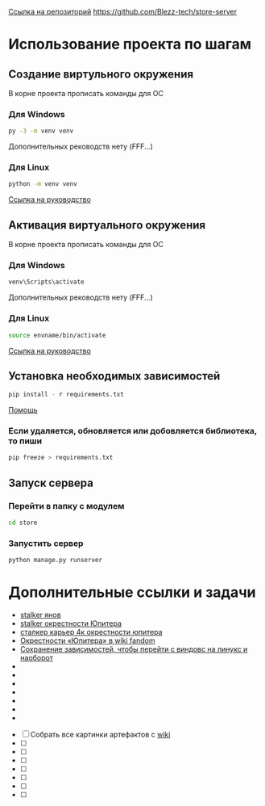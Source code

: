 

[Ссылка на репозиторий](https://github.com/Blezz-tech/store-server)
https://github.com/Blezz-tech/store-server


# Использование проекта по шагам

## Создание виртульного окружения

В корне проекта прописать команды для ОС

### Для Windows

```bash
py -3 -m venv venv
```

Дополнительных реководств нету (FFF...)

### Для Linux

```bash
python -m venv venv
```

[Ссылка на руководство](https://wiki.archlinux.org/title/Python_(%D0%A0%D1%83%D1%81%D1%81%D0%BA%D0%B8%D0%B9)/Virtual_environment_(%D0%A0%D1%83%D1%81%D1%81%D0%BA%D0%B8%D0%B9)#:~:text=.-,venv,-%D0%9E%D0%BD%20%D0%B2%D1%85%D0%BE%D0%B4%D0%B8%D1%82%20%D0%B2)

## Активация виртуального окружения

В корне проекта прописать команды для ОС

### Для Windows

```bash
venv\Scripts\activate
```

Дополнительных реководств нету (FFF...)

### Для Linux

```bash
source envname/bin/activate
```

[Ссылка на руководство](https://wiki.archlinux.org/title/Python_(%D0%A0%D1%83%D1%81%D1%81%D0%BA%D0%B8%D0%B9)/Virtual_environment_(%D0%A0%D1%83%D1%81%D1%81%D0%BA%D0%B8%D0%B9)#:~:text=%24%20virtualenv%20envname-,%D0%90%D0%BA%D1%82%D0%B8%D0%B2%D0%B0%D1%86%D0%B8%D1%8F,-%D0%94%D0%BB%D1%8F%20%D0%B0%D0%BA%D1%82%D0%B8%D0%B2%D0%B0%D1%86%D0%B8%D0%B8%20%D0%B2%D0%B8%D1%80%D1%82%D1%83%D0%B0%D0%BB%D1%8C%D0%BD%D0%BE%D0%B3%D0%BE)

## Установка необходимых зависимостей

```bash
pip install - r requirements.txt
```

[Помощь](https://ru.stackoverflow.com/questions/1028405/python-%D0%B2%D0%BE%D0%BF%D1%80%D0%BE%D1%81-%D0%BF%D0%BE-%D0%BF%D0%B5%D1%80%D0%B5%D0%BD%D0%BE%D1%81%D1%83-%D0%B2%D0%B8%D1%80%D1%82%D1%83%D0%B0%D0%BB%D1%8C%D0%BD%D0%BE%D0%B3%D0%BE-%D0%BE%D0%BA%D1%80%D1%83%D0%B6%D0%B5%D0%BD%D0%B8%D1%8F-python-%D1%81-windows-%D0%BD%D0%B0-ubuntu)

### Если удаляется, обновляется или добовляется библиотека, то пиши

```bash
pip freeze > requirements.txt
```

## Запуск сервера

### Перейти в папку с модулем

```bash
cd store 
```

### Запустить сервер

```bash
python manage.py runserver
```

# Дополнительные ссылки и задачи

- [stalker янов](https://www.google.com/search?q=stalker+%D1%8F%D0%BD%D0%BE%D0%B2&sxsrf=APwXEdel48swH5lYrx_X0Hk8DEq811QRCg:1684783414496&source=lnms&tbm=isch&sa=X&ved=2ahUKEwjv5san04n_AhUEgosKHX9VAqMQ_AUoAXoECAEQAw&biw=1920&bih=929#imgrc=Rv7TI8TSsxbjGM)
- [stalker окрестности Юпитера](https://www.google.com/search?q=stalker+%D0%BE%D0%BA%D1%80%D0%B5%D1%81%D1%82%D0%BD%D0%BE%D1%81%D1%82%D0%B8+%D0%AE%D0%BF%D0%B8%D1%82%D0%B5%D1%80%D0%B0&tbm=isch&ved=2ahUKEwi1gaH31In_AhXCuSoKHf1RDvkQ2-cCegQIABAA&oq=stalker+%D0%BE%D0%BA%D1%80%D0%B5%D1%81%D1%82%D0%BD%D0%BE%D1%81%D1%82%D0%B8+%D0%AE%D0%BF%D0%B8%D1%82%D0%B5%D1%80%D0%B0&gs_lcp=CgNpbWcQAzoECCMQJzoFCAAQgAQ6BggAEAgQHlDdB1jjI2CkJWgAcAB4AIABZIgB0AmSAQQxOS4xmAEAoAEBqgELZ3dzLXdpei1pbWfAAQE&sclient=img&ei=6sJrZLXkBMLzqgH9o7nIDw&bih=929&biw=1920#imgrc=VFWZw89uks6RNM)
- [сталкер карьер 4к окрестности юпитера](https://www.google.com/search?q=%D1%81%D1%82%D0%B0%D0%BB%D0%BA%D0%B5%D1%80+%D0%BA%D0%B0%D1%80%D1%8C%D0%B5%D1%80+4%D0%BA+%D0%BE%D0%BA%D1%80%D0%B5%D1%81%D1%82%D0%BD%D0%BE%D1%81%D1%82%D0%B8+%D1%8E%D0%BF%D0%B8%D1%82%D0%B5%D1%80%D0%B0&tbm=isch&ved=2ahUKEwjK-JLY1Yn_AhWSyCoKHdRhCM0Q2-cCegQIABAA&oq=%D1%81%D1%82%D0%B0%D0%BB%D0%BA%D0%B5%D1%80+%D0%BA%D0%B0%D1%80%D1%8C%D0%B5%D1%80+4%D0%BA+%D0%BE%D0%BA%D1%80%D0%B5%D1%81%D1%82%D0%BD%D0%BE%D1%81%D1%82%D0%B8+%D1%8E%D0%BF%D0%B8%D1%82%D0%B5%D1%80%D0%B0&gs_lcp=CgNpbWcQAzoECCMQJ1DqB1j1IGCzImgAcAB4AIABSIgBlQqSAQIyMZgBAKABAaoBC2d3cy13aXotaW1nwAEB&sclient=img&ei=tcNrZIrKEJKRqwHUw6HoDA&bih=929&biw=1920)
- [Окрестности «Юпитера» в wiki fandom](https://stalker.fandom.com/ru/wiki/%D0%9E%D0%BA%D1%80%D0%B5%D1%81%D1%82%D0%BD%D0%BE%D1%81%D1%82%D0%B8_%C2%AB%D0%AE%D0%BF%D0%B8%D1%82%D0%B5%D1%80%D0%B0%C2%BB)
- [Сохранение зависимостей, чтобы перейти с виндовс на линукс и наоборот](https://stackoverflow.com/questions/31684375/automatically-create-requirements-txt)
- 
- 
- 
- 
- 
- 
- 


- [ ] Собрать все картинки артефактов с [wiki](https://stalker.fandom.com/ru/wiki/%D0%90%D1%80%D1%82%D0%B5%D1%84%D0%B0%D0%BA%D1%82%D1%8B) 
- [ ] 
- [ ] 
- [ ] 
- [ ] 
- [ ] 
- [ ] 
- [ ] 
